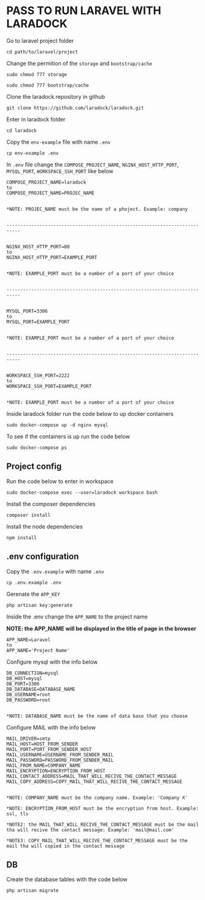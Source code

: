# PASS TO RUN LARAVEL WITH LARADOCK

Go to laravel project folder

```console
cd path/to/laravel/project
```

Change the permition of the `storage` and `bootstrap/cache`

```
sudo chmod 777 storage

sudo chmod 777 bootstrap/cache
```

Clone the laradock repository in github

```console
git clone https://github.com/laradock/laradock.git
```

Enter in laradock folder

```console
cd laradock
```

Copy the `env-example` file with name `.env`

```console
cp env-example .env
```

In `.env` file change the `COMPOSE_PROJECT_NAME`, `NGINX_HOST_HTTP_PORT`, `MYSQL_PORT`, `WORKSPACE_SSH_PORT` like below

```
COMPOSE_PROJECT_NAME=laradock
to
COMPOSE_PROJECT_NAME=PROJEC_NAME


*NOTE: PROJEC_NAME must be the name of a phoject. Example: company


---------------------------------------------------------------------------


NGINX_HOST_HTTP_PORT=80
to
NGINX_HOST_HTTP_PORT=EXAMPLE_PORT


*NOTE: EXAMPLE_PORT must be a number of a port of your choice


---------------------------------------------------------------------------


MYSQL_PORT=3306
to
MYSQL_PORT=EXAMPLE_PORT


*NOTE: EXAMPLE_PORT must be a number of a port of your choice


---------------------------------------------------------------------------


WORKSPACE_SSH_PORT=2222
to
WORKSPACE_SSH_PORT=EXAMPLE_PORT


*NOTE: EXAMPLE_PORT must be a number of a port of your choice
```

Inside laradock folder run the code below to up docker containers

```console
sudo docker-compose up -d nginx mysql
```

To see if the containers is up run the code below

```console
sudo docker-compose ps
```


## Project config

Run the code below to enter in workspace

```console
sudo docker-compose exec --user=laradock workspace bash
```

Install the composer dependencies

```console
composer install
```

Install the node dependencies

```console
npm install
```


## .env configuration

Copy the `.env.example` with name `.env`

```console
cp .env.example .env
```

Gerenate the `APP_KEY`

```console
php artisan key:generate
```

Inside the .env change the `APP_NAME` to the project name

**NOTE: the APP_NAME will be displayed in the title of page in the browser**

```
APP_NAME=Laravel
to
APP_NAME='Project Name'
```

Configure mysql with the info below

```
DB_CONNECTION=mysql
DB_HOST=mysql
DB_PORT=3306
DB_DATABASE=DATABASE_NAME
DB_USERNAME=root
DB_PASSWORD=root


*NOTE: DATABASE_NAME must be the name of data base that you choose
```

Configure MAIL with the info below

```
MAIL_DRIVER=smtp
MAIL_HOST=HOST_FROM_SENDER
MAIL_PORT=PORT_FROM_SENDER_HOST
MAIL_USERNAME=USERNAME_FROM_SENDER_MAIL
MAIL_PASSWORD=PASSWORD_FROM_SENDER_MAIL
MAIL_FROM_NAME=COMPANY_NAME
MAIL_ENCRYPTION=ENCRYPTION_FROM_HOST
MAIL_CONTACT_ADDRESS=MAIL_THAT_WILL_RECIVE_THE_CONTACT_MESSAGE
MAIL_COPY_ADDRESS=COPY_MAIL_THAT_WILL_RECIVE_THE_CONTACT_MESSAGE


*NOTE: COMPANY_NAME must be the company name. Example: 'Company X'

*NOTE: ENCRYPTION_FROM_HOST must be the encryption from host. Example: ssl, tls

*NOTE2: the MAIL_THAT_WILL_RECIVE_THE_CONTACT_MESSAGE must be the mail tha will recive the contact message: Example: 'mail@mail.com'

*NOTE3: COPY_MAIL_THAT_WILL_RECIVE_THE_CONTACT_MESSAGE must be the mail tha will copied in the contact message
```


## DB

Create the database tables with the code below

```console
php artisan migrate
```

